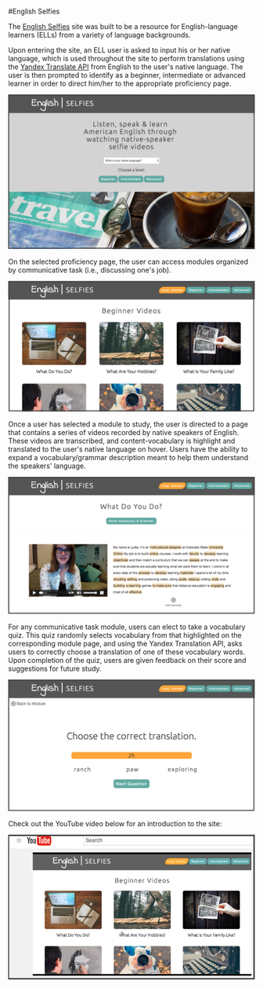 #English Selfies

The [English Selfies](http://kfoster-marks.github.io/english-selfie-learning-site/) site was built to be a resource for English-language learners (ELLs) from a variety of language backgrounds.

Upon entering the site, an ELL user is asked to input his or her native language, which is used throughout the site to perform translations using the [Yandex Translate API](https://translate.yandex.com/developers) from English to the user's native language. The user is then prompted to identify as a beginner, intermediate or advanced learner in order to direct him/her to the appropriate proficiency page.


![screenshot](landing-screenshot.png)


On the selected proficiency page, the user can access modules organized by communicative task (i.e., discussing one's job).


![proficiency-page](beginner.png)


Once a user has selected a module to study, the user is directed to a page that contains a series of videos recorded by native speakers of English. These videos are transcribed, and content-vocabulary is highlight and translated to the user's native language on hover. Users have the ability to expand a vocabulary/grammar description meant to help them understand the speakers' language.


![module](module.png)


For any communicative task module, users can elect to take a vocabulary quiz. This quiz randomly selects vocabulary from that highlighted on the corresponding module page, and using the Yandex Translation API, asks users to correctly choose a translation of one of these vocabulary words. Upon completion of the quiz, users are given feedback on their score and suggestions for future study.


![quiz](quiz.png)


Check out the YouTube video below for an introduction to the site:

[![youtube video](youtube.png)](https://youtu.be/gOnikDk8tKI)
